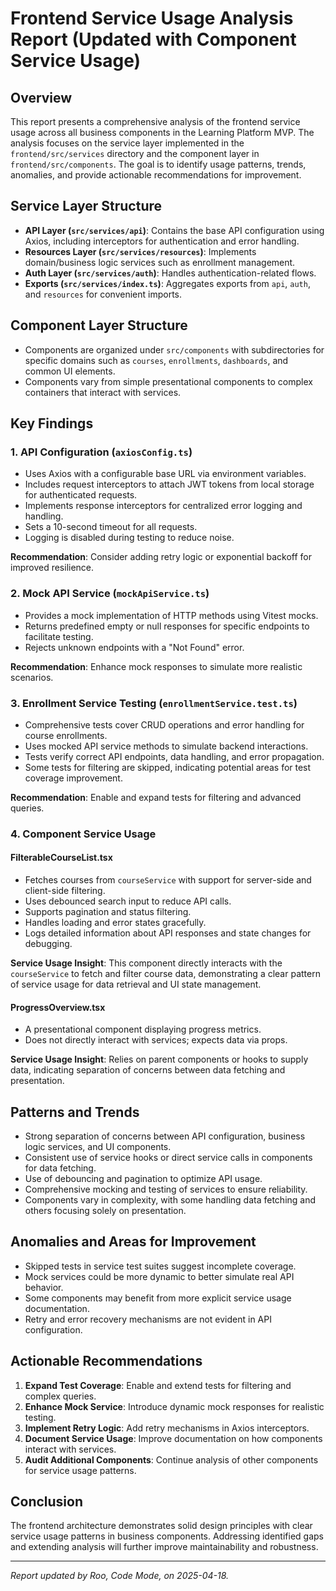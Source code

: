 # Frontend Service Usage Analysis Report (Updated with Component Service Usage)

## Overview

This report presents a comprehensive analysis of the frontend service usage across all business components in the Learning Platform MVP. The analysis focuses on the service layer implemented in the `frontend/src/services` directory and the component layer in `frontend/src/components`. The goal is to identify usage patterns, trends, anomalies, and provide actionable recommendations for improvement.

## Service Layer Structure

- **API Layer (`src/services/api`)**: Contains the base API configuration using Axios, including interceptors for authentication and error handling.
- **Resources Layer (`src/services/resources`)**: Implements domain/business logic services such as enrollment management.
- **Auth Layer (`src/services/auth`)**: Handles authentication-related flows.
- **Exports (`src/services/index.ts`)**: Aggregates exports from `api`, `auth`, and `resources` for convenient imports.

## Component Layer Structure

- Components are organized under `src/components` with subdirectories for specific domains such as `courses`, `enrollments`, `dashboards`, and common UI elements.
- Components vary from simple presentational components to complex containers that interact with services.

## Key Findings

### 1. API Configuration (`axiosConfig.ts`)

- Uses Axios with a configurable base URL via environment variables.
- Includes request interceptors to attach JWT tokens from local storage for authenticated requests.
- Implements response interceptors for centralized error logging and handling.
- Sets a 10-second timeout for all requests.
- Logging is disabled during testing to reduce noise.

**Recommendation**: Consider adding retry logic or exponential backoff for improved resilience.

### 2. Mock API Service (`mockApiService.ts`)

- Provides a mock implementation of HTTP methods using Vitest mocks.
- Returns predefined empty or null responses for specific endpoints to facilitate testing.
- Rejects unknown endpoints with a "Not Found" error.

**Recommendation**: Enhance mock responses to simulate more realistic scenarios.

### 3. Enrollment Service Testing (`enrollmentService.test.ts`)

- Comprehensive tests cover CRUD operations and error handling for course enrollments.
- Uses mocked API service methods to simulate backend interactions.
- Tests verify correct API endpoints, data handling, and error propagation.
- Some tests for filtering are skipped, indicating potential areas for test coverage improvement.

**Recommendation**: Enable and expand tests for filtering and advanced queries.

### 4. Component Service Usage

#### FilterableCourseList.tsx

- Fetches courses from `courseService` with support for server-side and client-side filtering.
- Uses debounced search input to reduce API calls.
- Supports pagination and status filtering.
- Handles loading and error states gracefully.
- Logs detailed information about API responses and state changes for debugging.

**Service Usage Insight**: This component directly interacts with the `courseService` to fetch and filter course data, demonstrating a clear pattern of service usage for data retrieval and UI state management.

#### ProgressOverview.tsx

- A presentational component displaying progress metrics.
- Does not directly interact with services; expects data via props.

**Service Usage Insight**: Relies on parent components or hooks to supply data, indicating separation of concerns between data fetching and presentation.

## Patterns and Trends

- Strong separation of concerns between API configuration, business logic services, and UI components.
- Consistent use of service hooks or direct service calls in components for data fetching.
- Use of debouncing and pagination to optimize API usage.
- Comprehensive mocking and testing of services to ensure reliability.
- Components vary in complexity, with some handling data fetching and others focusing solely on presentation.

## Anomalies and Areas for Improvement

- Skipped tests in service test suites suggest incomplete coverage.
- Mock services could be more dynamic to better simulate real API behavior.
- Some components may benefit from more explicit service usage documentation.
- Retry and error recovery mechanisms are not evident in API configuration.

## Actionable Recommendations

1. **Expand Test Coverage**: Enable and extend tests for filtering and complex queries.
2. **Enhance Mock Service**: Introduce dynamic mock responses for realistic testing.
3. **Implement Retry Logic**: Add retry mechanisms in Axios interceptors.
4. **Document Service Usage**: Improve documentation on how components interact with services.
5. **Audit Additional Components**: Continue analysis of other components for service usage patterns.

## Conclusion

The frontend architecture demonstrates solid design principles with clear service usage patterns in business components. Addressing identified gaps and extending analysis will further improve maintainability and robustness.

---

*Report updated by Roo, Code Mode, on 2025-04-18.*
